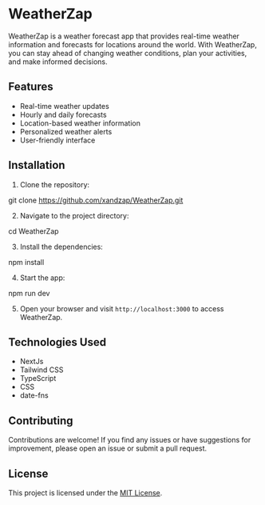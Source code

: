 # WeatherZap

WeatherZap is a weather forecast app that provides real-time weather information and forecasts for locations around the world. With WeatherZap, you can stay ahead of changing weather conditions, plan your activities, and make informed decisions.

## Features

- Real-time weather updates
- Hourly and daily forecasts
- Location-based weather information
- Personalized weather alerts
- User-friendly interface

## Installation

1. Clone the repository:

git clone https://github.com/xandzap/WeatherZap.git


2. Navigate to the project directory:

cd WeatherZap

3. Install the dependencies:

npm install

4. Start the app:

npm run dev


5. Open your browser and visit `http://localhost:3000` to access WeatherZap.

## Technologies Used

- NextJs
- Tailwind CSS
- TypeScript
- CSS
- date-fns

## Contributing

Contributions are welcome! If you find any issues or have suggestions for improvement, please open an issue or submit a pull request.

## License

This project is licensed under the [MIT License](https://opensource.org/licenses/MIT).